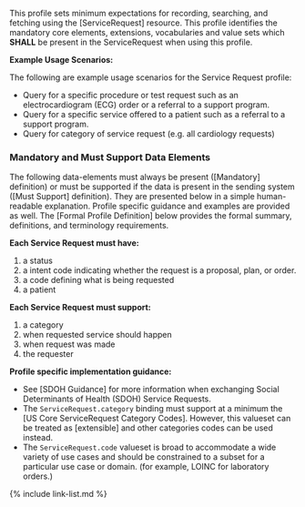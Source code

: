 
This profile sets minimum expectations for recording, searching, and fetching  using the [ServiceRequest] resource. This profile identifies the mandatory core elements, extensions, vocabularies and value sets which **SHALL** be present in the ServiceRequest when using this profile.

**Example Usage Scenarios:**

The following are example usage scenarios for the Service Request profile:

-   Query for a specific procedure or test request such as an electrocardiogram (ECG) order or a referral to a support program.
-   Query for a specific service offered to a patient such as a referral to a support program.
-   Query for category of service request (e.g. all cardiology requests)


### Mandatory and Must Support Data Elements

The following data-elements must always be present ([Mandatory] definition) or must be supported if the data is present in the sending system ([Must Support] definition). They are presented below in a simple human-readable explanation.  Profile specific guidance and examples are provided as well.  The [Formal Profile Definition] below provides the  formal summary, definitions, and  terminology requirements.

**Each Service Request must have:**

1.  a status
1.  a intent code indicating whether the request is a proposal, plan, or order.
3.  a code defining what is being requested
4.  a patient

**Each Service Request must support:**

1.  a category
1.  when requested service should happen
1.  when request was made
1.  the requester

**Profile specific implementation guidance:**

- See [SDOH Guidance] for more information when exchanging Social Determinants of Health (SDOH) Service Requests.
- The `ServiceRequest.category` binding must support at a minimum the [US Core ServiceRequest Category Codes].  <span class="bg-success" markdown="1">However, this valueset can be treated as [extensible] and other categories codes can be used instead.</span><!-- new-content -->
- <span class="bg-success" markdown="1">The `ServiceRequest.code` valueset is broad to accommodate a wide variety of use cases and should be constrained to a subset for a particular use case or domain. (for example, LOINC for laboratory orders.)</span><!-- new-content -->

{% include link-list.md %}
